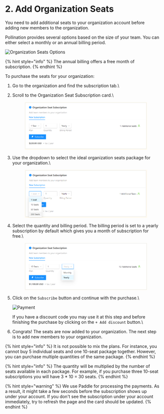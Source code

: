 # 2. Add Organization Seats

You need to add additional seats to your organization account before adding new members to the organization.

Pollination provides several options based on the size of your team. You can either select a monthly or an annual billing period.

![Organization Seats Options](../../.gitbook/assets/organization-setup/org-seats-options.png)

{% hint style="info" %}
The annual billing offers a free month of subscription.
{% endhint %}

To purchase the seats for your organization:

1. Go to the organization and find the subscription tab.\\
2.  Scroll to the Organization Seat Subscription card.\\

    <figure><img src="../../.gitbook/assets/image (8) (1).png" alt=""><figcaption></figcaption></figure>
3.  Use the dropdown to select the ideal organization seats package for your organization.\\

    <figure><img src="../../.gitbook/assets/image (9) (1).png" alt=""><figcaption></figcaption></figure>
4.  Select the quantity and billing period. The billing period is set to a yearly subscription by default which gives you a month of subscription for free.\\

    <figure><img src="../../.gitbook/assets/image (10) (1).png" alt=""><figcaption></figcaption></figure>
5.  Click on the `Subscribe` button and continue with the purchase.\\

    ![Payment](../../.gitbook/assets/organization-setup/buy-org-seats-5.png)

    If you have a discount code you may use it at this step and before finishing the purchase by clicking on the `+ Add discount` button.\\
6. Congrats! The seats are now added to your organization. The next step is to add new members to your organization.

{% hint style="info" %}
It is not possible to mix the plans. For instance, you cannot buy 5 individual seats and one 10-seat package together. However, you can purchase multiple quantities of the same package.
{% endhint %}

{% hint style="info" %}
The quantity will be multiplied by the number of seats available in each package. For example, if you purchase three 10-seat subscriptions you will have 3 \* 10 = 30 seats.
{% endhint %}

{% hint style="warning" %}
We use Paddle for processing the payments. As a result, it might take a few seconds before the subscription shows up under your account. If you don't see the subscription under your account immediately, try to refresh the page and the card should be updated.
{% endhint %}
